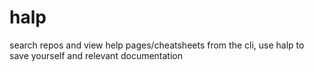 # halp
search repos and view help pages/cheatsheets from the cli, use halp to save yourself and relevant documentation
